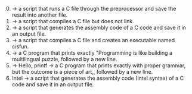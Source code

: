 0. -> a script that runs a C file through the preprocessor and save the result into another file.
1. ->  a script that compiles a C file but does not link.
2. ->  a script that generates the assembly code of a C code and save it in an output file.
3. ->  a script that compiles a C file and creates an executable named cisfun.
4. -> a C program that prints exactly "Programming is like building a multilingual puzzle, followed by a new line.
5. -> Hello, printf -> a C program that prints exactly with proper grammar, but the outcome is a piece of art,, followed by a new line.
7. Intel -> a script that generates the assembly code (Intel syntax) of a C code and save it in an output file.
